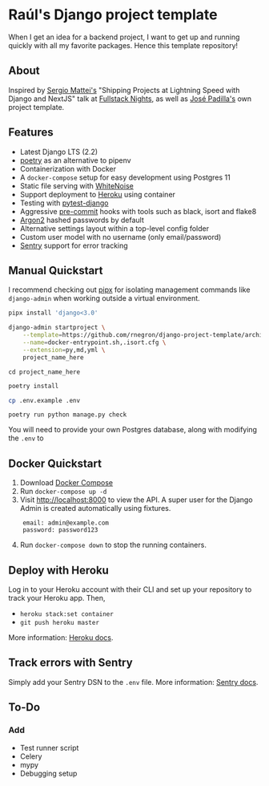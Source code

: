 # Raúl's Django project template

When I get an idea for a backend project, I want to get up and running quickly with all my favorite packages. Hence this template repository!

## About

Inspired by [Sergio Mattei's](https://twitter.com/matteing) "Shipping Projects at Lightning Speed with Django and NextJS" talk at [Fullstack Nights](https://twitter.com/rucury/status/1207092925542342656), as well as [José Padilla's](https://github.com/jpadilla/django-project-template) own project template.

## Features

* Latest Django LTS (2.2)
* [poetry](https://python-poetry.org/) as an alternative to pipenv
* Containerization with Docker
* A `docker-compose` setup for easy development using Postgres 11
* Static file serving with [WhiteNoise](http://whitenoise.evans.io/en/stable/)
* Support deployment to [Heroku](https://dashboard.heroku.com/) using container
* Testing with [pytest-django](https://pytest-django.readthedocs.io/en/latest/index.html)
* Aggressive [pre-commit](https://pre-commit.com/) hooks with tools such as black, isort and flake8
* [Argon2](https://docs.djangoproject.com/en/2.2/topics/auth/passwords/#using-argon2-with-django) hashed passwords by default
* Alternative settings layout within a top-level config folder
* Custom user model with no username (only email/password)
* [Sentry](https://sentry.io) support for error tracking


## Manual Quickstart

I recommend checking out [pipx](https://github.com/pipxproject/pipx) for isolating management commands like `django-admin` when working outside a virtual environment.


```bash
pipx install 'django<3.0'
```

```bash
django-admin startproject \
    --template=https://github.com/rnegron/django-project-template/archive/master.zip \
    --name=docker-entrypoint.sh,.isort.cfg \
    --extension=py,md,yml \
    project_name_here
```

```
cd project_name_here
```

```bash
poetry install
```

```bash
cp .env.example .env
```

```
poetry run python manage.py check
```

You will need to provide your own Postgres database, along with modifying the `.env` to


## Docker Quickstart

1. Download [Docker Compose](https://docs.docker.com/compose/install/)
2. Run `docker-compose up -d`
3. Visit [http://localhost:8000](http//localhost:8000) to view the API. A super user for the Django Admin is created automatically using fixtures.

```
    email: admin@example.com
    password: password123
```

4. Run `docker-compose down` to stop the running containers.

## Deploy with Heroku

Log in to your Heroku account with their CLI and set up your repository to track your Heroku app. Then,

* `heroku stack:set container`
* `git push heroku master`

More information: [Heroku docs](https://devcenter.heroku.com/articles/build-docker-images-heroku-yml).

## Track errors with Sentry

Simply add your Sentry DSN to the `.env` file.
More information: [Sentry docs](https://sentry.io/for/django/).


## To-Do

### Add
- Test runner script
- Celery
- mypy
- Debugging setup
